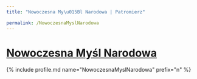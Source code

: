 ```yaml
---
title: "Nowoczesna My\u015Bl Narodowa | Patromierz"

permalink: /NowoczesnaMyslNarodowa
---
```


# [Nowoczesna Myśl Narodowa](https://patronite.pl/NowoczesnaMyslNarodowa)

{% include profile.md name="NowoczesnaMyslNarodowa" prefix="n" %}
